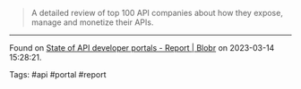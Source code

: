 > A detailed review of top 100 API companies about how they expose, manage and monetize their APIs.

---

Found on [State of API developer portals - Report | Blobr](https://www.blobr.io/report-state-of-api-developer-portals/introduction) on 2023-03-14 15:28:21.

Tags: #api #portal #report